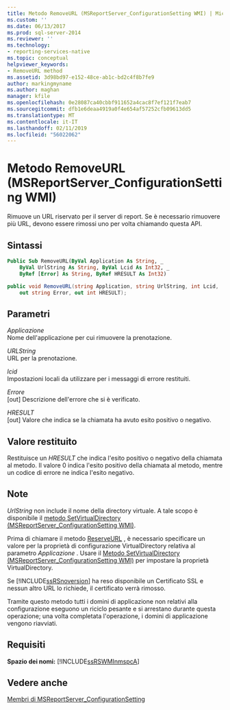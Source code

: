 ```yaml
---
title: Metodo RemoveURL (MSReportServer_ConfigurationSetting WMI) | Microsoft Docs
ms.custom: ''
ms.date: 06/13/2017
ms.prod: sql-server-2014
ms.reviewer: ''
ms.technology:
- reporting-services-native
ms.topic: conceptual
helpviewer_keywords:
- RemoveURL method
ms.assetid: 3d98bd97-e152-48ce-ab1c-bd2c4f8b7fe9
author: markingmyname
ms.author: maghan
manager: kfile
ms.openlocfilehash: 0e28087ca40cbbf911652a4cac8f7ef121f7eab7
ms.sourcegitcommit: dfb1e6deaa4919a0f4e654af57252cfb09613dd5
ms.translationtype: MT
ms.contentlocale: it-IT
ms.lasthandoff: 02/11/2019
ms.locfileid: "56022062"
---
```

# <a name="removeurl-method-wmi-msreportserverconfigurationsetting"></a>Metodo RemoveURL (MSReportServer_ConfigurationSetting WMI)
  Rimuove un URL riservato per il server di report. Se è necessario rimuovere più URL, devono essere rimossi uno per volta chiamando questa API.  
  
## <a name="syntax"></a>Sintassi  
  
```vb  
Public Sub RemoveURL(ByVal Application As String, _  
    ByVal UrlString As String, ByVal Lcid As Int32, _  
    ByRef [Error] As String, ByRef HRESULT As Int32)  
```  
  
```csharp  
public void RemoveURL(string Application, string UrlString, int Lcid,   
    out string Error, out int HRESULT);  
```  
  
## <a name="parameters"></a>Parametri  
 *Applicazione*  
 Nome dell'applicazione per cui rimuovere la prenotazione.  
  
 *URLString*  
 URL per la prenotazione.  
  
 *lcid*  
 Impostazioni locali da utilizzare per i messaggi di errore restituiti.  
  
 *Errore*  
 [out] Descrizione dell'errore che si è verificato.  
  
 *HRESULT*  
 [out] Valore che indica se la chiamata ha avuto esito positivo o negativo.  
  
## <a name="return-value"></a>Valore restituito  
 Restituisce un *HRESULT* che indica l'esito positivo o negativo della chiamata al metodo. Il valore 0 indica l'esito positivo della chiamata al metodo, mentre un codice di errore ne indica l'esito negativo.  
  
## <a name="remarks"></a>Note  
 *UrlString* non include il nome della directory virtuale. A tale scopo è disponibile il [metodo SetVirtualDirectory &#40;MSReportServer_ConfigurationSetting WMI&#41;](configurationsetting-method-setvirtualdirectory.md).  
  
 Prima di chiamare il metodo [ReserveURL](configurationsetting-method-reserveurl.md) , è necessario specificare un valore per la proprietà di configurazione VirtualDirectory relativa al parametro *Applicazione* . Usare il [Metodo SetVirtualDirectory &#40;MSReportServer_ConfigurationSetting WMI&#41;](configurationsetting-method-setvirtualdirectory.md) per impostare la proprietà VirtualDirectory.  
  
 Se [!INCLUDE[ssRSnoversion](../../includes/ssrsnoversion-md.md)] ha reso disponibile un Certificato SSL e nessun altro URL lo richiede, il certificato verrà rimosso.  
  
 Tramite questo metodo tutti i domini di applicazione non relativi alla configurazione eseguono un riciclo pesante e si arrestano durante questa operazione; una volta completata l'operazione, i domini di applicazione vengono riavviati.  
  
## <a name="requirements"></a>Requisiti  
 **Spazio dei nomi:** [!INCLUDE[ssRSWMInmspcA](../../includes/ssrswminmspca-md.md)]  
  
## <a name="see-also"></a>Vedere anche  
 [Membri di MSReportServer_ConfigurationSetting](msreportserver-configurationsetting-members.md)  
  
  
